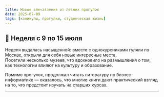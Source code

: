 ```yaml
---
title: Новые впечатления от летних прогулок
date: 2025-07-09
tags: [каникулы, прогулки, студенческая жизнь]
---
```


## 📌 Неделя с 9 по 15 июля  

Неделя выдалась насыщенной: вместе с однокурсниками гуляли по Москве, открыли для себя новые интересные места.  
Посетили несколько музеев, что вдохновило на размышления о том, как технологии влияют на культуру и образование.  

Помимо прогулок, продолжал читать литературу по бизнес-информатике — оказалось, что многие книги дают практический взгляд на то, что предстоит изучать на старших курсах.  

---
